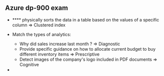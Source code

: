 ## Azure dp-900 exam

- **** physically sorts the data in a table based on the values of a specific column
=> Clustered index

- Match the types of analytics:
  - Why did sales increase last month ? => Diagnostic
  - Provide specific guidance on how to allocate current budget to buy different inventory items => Prescriptive
  - Detect images of the company's logo included in PDF documents => Cognitive

- 
